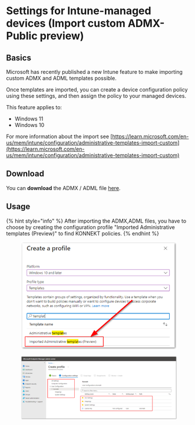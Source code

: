 # Settings for Intune-managed devices (Import custom ADMX- Public preview)

## Basics

Microsoft has recently published a new Intune feature to make importing custom ADMX and ADML templates possible.

Once templates are imported, you can create a device configuration policy using these settings, and then assign the policy to your managed devices.

This feature applies to:

* Windows 11
* Windows 10

For more information about the import see [https://learn.microsoft.com/en-us/mem/intune/configuration/administrative-templates-import-custom](https://learn.microsoft.com/en-us/mem/intune/configuration/administrative-templates-import-custom)

## Download

You can **download** the ADMX / ADML file [here](../#admx-adml-files).

## **Usage**

{% hint style="info" %}
After importing the ADMX,ADML files, you have to choose by creating the configuration profile "Imported Administrative templates (Preview)" to find KONNEKT policies.
{% endhint %}

<figure><img src="../../../../.gitbook/assets/2023-02-21 09_11_36-Create a profile.png" alt=""><figcaption></figcaption></figure>

<figure><img src="../../../../.gitbook/assets/2022-12-30 17_01_40-Window.png" alt=""><figcaption></figcaption></figure>
